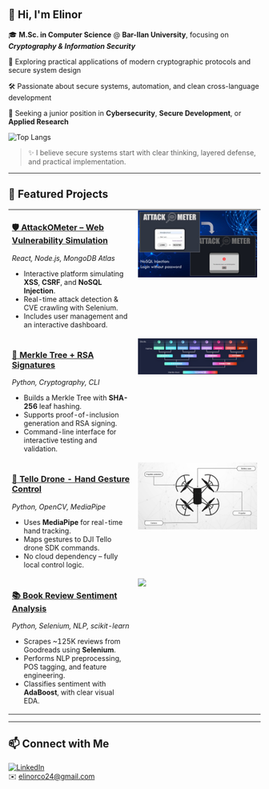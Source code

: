 ## 👋 Hi, I'm Elinor

🎓 **M.Sc. in Computer Science** @ **Bar-Ilan University**, focusing on **_Cryptography & Information Security_**

🔐 Exploring practical applications of modern cryptographic protocols and secure system design  

🛠️ Passionate about secure systems, automation, and clean cross-language development  

🚀 Seeking a junior position in **Cybersecurity**, **Secure Development**, or **Applied Research**

<picture>
  <source 
    srcset="https://github-readme-stats.vercel.app/api/top-langs/?username=ElinorCohen&layout=compact&langs_count=8&theme=tokyonight&cache_seconds=10" 
    media="(prefers-color-scheme: dark)">
  <source 
    srcset="https://github-readme-stats.vercel.app/api/top-langs/?username=ElinorCohen&layout=compact&langs_count=8&theme=default&cache_seconds=10" 
    media="(prefers-color-scheme: light)">
  <img 
    src="https://github-readme-stats.vercel.app/api/top-langs/?username=ElinorCohen&layout=compact&langs_count=8&theme=default&cache_seconds=10" 
    alt="Top Langs">
</picture>


> ✨ I believe secure systems start with clear thinking, layered defense, and practical implementation.

---

## 🚀 Featured Projects

<table>
  <tr>
    <td valign="top" width="50%">
      <h3><a href="https://github.com/ElinorCohen/Attack-Detection-Full-Stack">🛡️ AttackOMeter – Web Vulnerability Simulation</a></h3>
      <p><em>React, Node.js, MongoDB Atlas</em></p>
      <ul>
        <li>Interactive platform simulating <strong>XSS</strong>, <strong>CSRF</strong>, and <strong>NoSQL Injection</strong>.</li>
        <li>Real-time attack detection & CVE crawling with Selenium.</li>
        <li>Includes user management and an interactive dashboard.</li>
      </ul>
    </td>
    <td valign="top">
      <img src="https://github.com/ElinorCohen/Attack-Detection-Full-Stack/blob/master/images/slide-13.png" width="100%">
    </td>
  </tr>
  <tr>
    <td valign="top" width="50%">
      <h3><a href="https://github.com/ElinorCohen/Merkle-Tree">🌳 Merkle Tree + RSA Signatures</a></h3>
      <p><em>Python, Cryptography, CLI</em></p>
      <ul>
        <li>Builds a Merkle Tree with <strong>SHA-256</strong> leaf hashing.</li>
        <li>Supports proof-of-inclusion generation and RSA signing.</li>
        <li>Command-line interface for interactive testing and validation.</li>
      </ul>
    </td>
    <td valign="top">
      <img src="https://github.com/ElinorCohen/Merkle-Tree/blob/main/images/merkle.png" width="100%">
    </td>
  </tr>
  <tr>
    <td valign="top" width="50%">
      <h3><a href="https://github.com/ElinorCohen/Tello-Drone">🤖 Tello Drone - Hand Gesture Control</a></h3>
      <p><em>Python, OpenCV, MediaPipe</em></p>
      <ul>
        <li>Uses <strong>MediaPipe</strong> for real-time hand tracking.</li>
        <li>Maps gestures to DJI Tello drone SDK commands.</li>
        <li>No cloud dependency – fully local control logic.</li>
      </ul>
    </td>
    <td valign="top">
      <img src="https://github.com/ElinorCohen/Tello-Drone/blob/main/images/slide-3.png" width="100%">
    </td>
  </tr>
  <tr>
    <td valign="top" width="50%">
      <h3><a href="https://github.com/ElinorCohen/Books-Reviews">📚 Book Review Sentiment Analysis</a></h3>
      <p><em>Python, Selenium, NLP, scikit-learn</em></p>
      <ul>
        <li>Scrapes ~125K reviews from Goodreads using <strong>Selenium</strong>.</li>
        <li>Performs NLP preprocessing, POS tagging, and feature engineering.</li>
        <li>Classifies sentiment with <strong>AdaBoost</strong>, with clear visual EDA.</li>
      </ul>
    </td>
    <td valign="top">
      <img src="https://github.com/ElinorCohen/Books-Reviews/blob/main/images/slide-25.png" width="100%">
    </td>
  </tr>
</table>

---

## 📫 Connect with Me

[![LinkedIn](https://img.shields.io/badge/LinkedIn-blue?logo=linkedin)](https://www.linkedin.com/in/elinor-cohen)  
✉️ [elinorco24@gmail.com](mailto:elinorco24@gmail.com)
